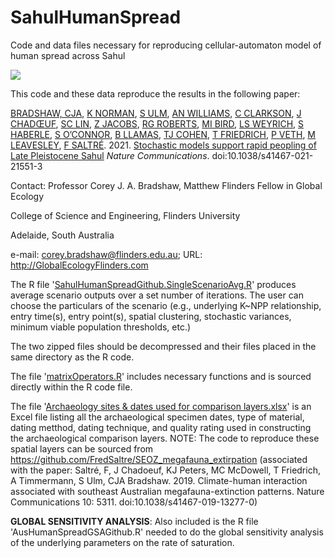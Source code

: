 # SahulHumanSpread
Code and data files necessary for reproducing cellular-automaton model of human spread across Sahul <a href="http://doi.org/10.5281/zenodo.4453767">
  
  <img src="https://zenodo.org/badge/DOI/10.5281/zenodo.4453767.svg"></a>

This code and these data reproduce the results in the following paper:

<a href="http://www.flinders.edu.au/people/corey.bradshaw">BRADSHAW, CJA<a/>, <a href="https://www.linkedin.com/in/kasih-norman-7a122a110/?originalSubdomain=au">K NORMAN</a>, <a href="https://research.jcu.edu.au/portfolio/sean.ulm">S ULM</a>, <a href="https://www.emmconsulting.com.au/about/leadership-team/dr-alan-william-2/">AN WILLIAMS</a>, <a href="http://researchers.uq.edu.au/researcher/742">C CLARKSON</a>, <a href="https://www.researchgate.net/profile/Joel_Chadoeuf">J CHADŒUF</a>, <a href="https://scholars.uow.edu.au/display/sam_lin">SC LIN</a>, <a href="https://scholars.uow.edu.au/display/zenobia_jacobs">Z JACOBS</a>, <a href="https://scholars.uow.edu.au/display/richard_roberts">RG ROBERTS</a>, <a href="https://research.jcu.edu.au/portfolio/michael.bird">MI BIRD</a>, <a href="https://anth.la.psu.edu/people/lsw132">LS WEYRICH</a>, <a href="https://researchers.anu.edu.au/researchers/haberle-sg">S HABERLE</a>, <a href="https://researchers.anu.edu.au/researchers/o-connor-sl">S O’CONNOR</a>, <a href="https://www.adelaide.edu.au/directory/bastien.llamas">B LLAMAS</a>, <a href="https://scholars.uow.edu.au/display/tim_cohen">TJ COHEN</a>, <a href="http://iprc.soest.hawaii.edu/users/tobiasf/">T FRIEDRICH</a>, <a href="https://research-repository.uwa.edu.au/en/persons/peter-veth">P VETH</a>, <a href="https://www.upng.ac.pg/index.php/shss-staff-division/aas-shss-contact/144-dr-matthew-leavesley">M LEAVESLEY</a>, <a href="http://www.flinders.edu.au/people/frederik.saltre">F SALTRÉ</a>. 2021. <a href="http://doi.org/10.1038/s41467-021-21551-3">Stochastic models support rapid peopling of Late Pleistocene Sahul</a> <em>Nature Communications</em>. doi:10.1038/s41467-021-21551-3

Contact:
Professor Corey J. A. Bradshaw, Matthew Flinders Fellow in Global Ecology

College of Science and Engineering, Flinders University

Adelaide, South Australia

e-mail: corey.bradshaw@flinders.edu.au; URL: http://GlobalEcologyFlinders.com

The R file '<a href="https://github.com/cjabradshaw/SahulHumanSpread/blob/master/SahulHumanSpreadGithub.SingleScenarioAvg.R">SahulHumanSpreadGithub.SingleScenarioAvg.R</a>' produces average scenario outputs over a set number of iterations. The user can choose the particulars of the scenario (e.g., underlying K~NPP relationship, entry time(s), entry point(s), spatial clustering, stochastic variances, minimum viable population thresholds, etc.)

The two zipped files should be decompressed and their files placed in the same directory as the R code.

The file '<a href="https://github.com/cjabradshaw/SahulHumanSpread/blob/master/matrixOperators.r">matrixOperators.R</a>' includes necessary functions and is sourced directly within the R code file.

The file '<a href="https://github.com/cjabradshaw/SahulHumanSpread/blob/master/Archaeology%20sites%20%26%20dates%20used%20for%20comparison%20layers.xlsx">Archaeology sites & dates used for comparison layers.xlsx</a>' is an Excel file listing all the archaeological specimen dates, type of material, dating metthod, dating technique, and quality rating used in constructing the archaeological comparison layers. NOTE: The code to reproduce these spatial layers can be sourced from https://github.com/FredSaltre/SEOZ_megafauna_extirpation (associated with the paper: Saltré, F, J Chadoeuf, KJ Peters, MC McDowell, T Friedrich, A Timmermann, S Ulm, CJA Bradshaw. 2019. Climate-human interaction associated with southeast Australian megafauna-extinction patterns. Nature Communications 10: 5311. doi:10.1038/s41467-019-13277-0)

<strong>GLOBAL SENSITIVITY ANALYSIS</strong>: Also included is the R file 'AusHumanSpreadGSAGithub.R' needed to do the global sensitivity analysis of the underlying parameters on the rate of saturation.

